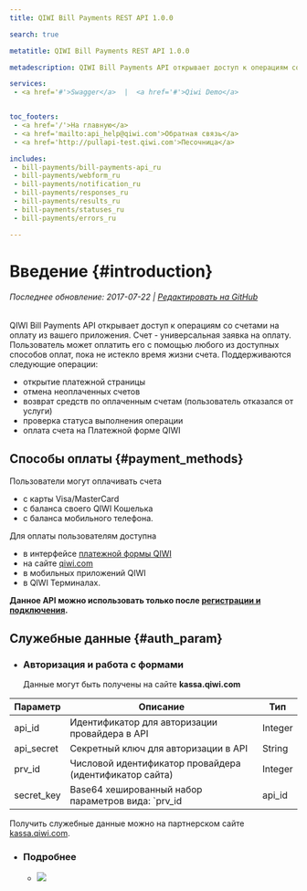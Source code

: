 ```yaml
---
title: QIWI Bill Payments REST API 1.0.0

search: true

metatitle: QIWI Bill Payments REST API 1.0.0

metadescription: QIWI Bill Payments API открывает доступ к операциям со счетами на оплату из вашего приложения. Счет - универсальная заявка на оплату. Пользователь может оплатить его с помощью любого из доступных способов оплат, пока не истекло время жизни счета. В API поддерживаются операции выставления и отмены счетов, возврата средств по счетам, а также проверки статуса выполнения операций.

services:
 - <a href='#'>Swagger</a>  |  <a href='#'>Qiwi Demo</a>


toc_footers:
 - <a href='/'>На главную</a>
 - <a href='mailto:api_help@qiwi.com'>Обратная связь</a>
 - <a href='http://pullapi-test.qiwi.com'>Песочница</a>

includes:
 - bill-payments/bill-payments-api_ru
 - bill-payments/webform_ru
 - bill-payments/notification_ru
 - bill-payments/responses_ru
 - bill-payments/results_ru
 - bill-payments/statuses_ru
 - bill-payments/errors_ru

---
```


# Введение {#introduction}

###### Последнее обновление: 2017-07-22 | [Редактировать на GitHub](https://github.com/QIWI-API/bill-payments-rest-api-docs/blob/master/payments-rest-api_ru.html.md)

QIWI Bill Payments API открывает доступ к операциям со счетами на оплату из вашего приложения. Счет - универсальная заявка на оплату. Пользователь может оплатить его с помощью любого из доступных способов оплат, пока не истекло время жизни счета. Поддерживаются следующие операции:

* открытие платежной страницы
* отмена неоплаченных счетов
* возврат средств по оплаченным счетам (пользователь отказался от услуги)
* проверка статуса выполнения операции
* оплата счета на Платежной форме QIWI

## Способы оплаты {#payment_methods}

Пользователи могут оплачивать счета
* с карты Visa/MasterCard
* с баланса своего QIWI Кошелька
* с баланса мобильного телефона.

Для оплаты пользователям доступна    
* в интерфейсе [платежной формы QIWI](https://oplata.qiwi.com)
* на сайте [qiwi.com](https://qiwi.com)
* в мобильных приложений QIWI    
* в QIWI Терминалах.

**Данное API можно использовать только после [регистрации и подключения](https://kassa.qiwi.com).**


## Служебные данные {#auth_param}

<ul class="nestedList params">
    <li><h3>Авторизация и работа с формами</h3><span>Данные могут быть получены на сайте <strong>kassa.qiwi.com</strong></span>
    </li>
</ul>

Параметр|Описание|Тип
 ---------|--------|---
 api_id | Идентификатор для авторизации провайдера в API | Integer
 api_secret | Секретный ключ для авторизации в API| String
 prv_id | Числовой идентификатор провайдера (идентификатор сайта) | Integer
 secret_key | Base64 хешированный набор параметров вида: `prv_id|api_id|md5(api_secret)`| String


<aside class="notice">
Получить служебные данные можно на партнерском сайте <a href='http://kassa.qiwi.com'>kassa.qiwi.com</a>.

<ul class="nestedList notice_image">
    <li><h3>Подробнее</h3>
        <ul>
             <li><img src="/images/pull_rest_auth.png" /></li>
        </ul>
    </li>
</ul>

</aside>



                               	
